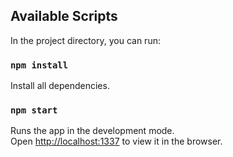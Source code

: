 ## Available Scripts

In the project directory, you can run:

### `npm install`

Install all dependencies.

### `npm start`

Runs the app in the development mode.<br />
Open [http://localhost:1337](http://localhost:13370) to view it in the browser.

